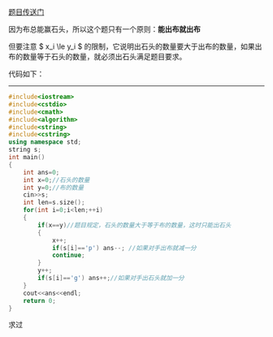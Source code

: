 [题目传送门](https://www.luogu.com.cn/problem/AT2141)

因为布总能赢石头，所以这个题只有一个原则：**能出布就出布**

但要注意 $ x_i \le y_i $ 的限制，它说明出石头的数量要大于出布的数量，如果出布的数量等于石头的数量，就必须出石头满足题目要求。

代码如下：


------------

```cpp
#include<iostream>
#include<cstdio>
#include<cmath>
#include<algorithm>
#include<string>
#include<cstring>
using namespace std;
string s;
int main()
{
	int ans=0;
    int x=0;//石头的数量 
	int y=0;//布的数量
	cin>>s;
	int len=s.size();
	for(int i=0;i<len;++i)
	{
		if(x==y)//题目规定，石头的数量大于等于布的数量，这时只能出石头
		{
			x++;
			if(s[i]=='p') ans--; //如果对手出布就减一分
			continue;
		} 
		y++;
		if(s[i]=='g') ans++;//如果对手出石头就加一分 
	} 
	cout<<ans<<endl;
	return 0;
}
```
求过